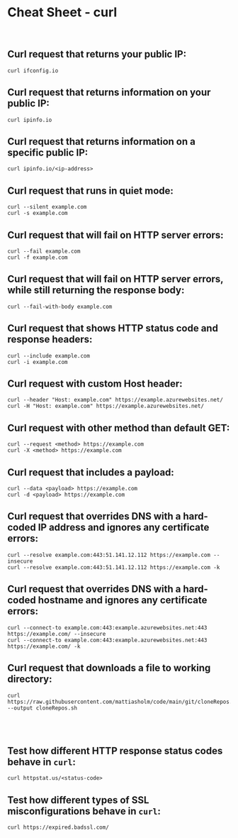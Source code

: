 # Cheat Sheet - curl

<br>

## Curl request that returns your public IP:
```shell
curl ifconfig.io
```

## Curl request that returns information on your public IP:
```shell
curl ipinfo.io
```

## Curl request that returns information on a specific public IP:
```shell
curl ipinfo.io/<ip-address>
```

## Curl request that runs in quiet mode:
```shell
curl --silent example.com
curl -s example.com
```

## Curl request that will fail on HTTP server errors:
```shell
curl --fail example.com
curl -f example.com
```

## Curl request that will fail on HTTP server errors, while still returning the response body:
```shell
curl --fail-with-body example.com
```


## Curl request that shows HTTP status code and response headers:
```shell
curl --include example.com
curl -i example.com
```

## Curl request with custom Host header:
```shell
curl --header "Host: example.com" https://example.azurewebsites.net/
curl -H "Host: example.com" https://example.azurewebsites.net/
```

## Curl request with other method than default GET:
```shell
curl --request <method> https://example.com
curl -X <method> https://example.com
```

## Curl request that includes a payload:
```shell
curl --data <payload> https://example.com
curl -d <payload> https://example.com
```

## Curl request that overrides DNS with a hard-coded IP address and ignores any certificate errors:
```shell
curl --resolve example.com:443:51.141.12.112 https://example.com --insecure
curl --resolve example.com:443:51.141.12.112 https://example.com -k
```

## Curl request that overrides DNS with a hard-coded hostname and ignores any certificate errors:
```shell
curl --connect-to example.com:443:example.azurewebsites.net:443 https://example.com/ --insecure
curl --connect-to example.com:443:example.azurewebsites.net:443 https://example.com/ -k
```

## Curl request that downloads a file to working directory:
```shell
curl https://raw.githubusercontent.com/mattiasholm/code/main/git/cloneRepos.sh --output cloneRepos.sh
```

<br><br>

## Test how different HTTP response status codes behave in `curl`:
```shell
curl httpstat.us/<status-code>
```

## Test how different types of SSL misconfigurations behave in `curl`:
```shell
curl https://expired.badssl.com/
```
